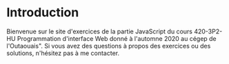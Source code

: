 # Introduction

Bienvenue sur le site d'exercices de la partie JavaScript du cours 420-3P2-HU Programmation d'interface Web donné à l'automne 2020 au cégep de l'Outaouais".
Si vous avez des questions à propos des exercices ou des solutions, n'hésitez pas à me contacter.